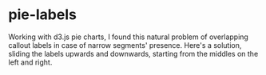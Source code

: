 # pie-labels

Working with d3.js pie charts, I found this natural problem of overlapping callout labels in case of narrow segments' presence.
Here's a solution, sliding the labels upwards and downwards, starting from the middles on the left and right.
